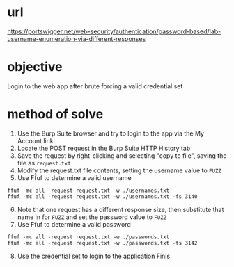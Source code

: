 # url
https://portswigger.net/web-security/authentication/password-based/lab-username-enumeration-via-different-responses
# objective
Login to the web app after brute forcing a valid credential set
# method of solve
1) Use the Burp Suite browser and try to login to the app via the My Account link.
2) Locate the POST request in the Burp Suite HTTP History tab
3) Save the request by right-clicking and selecting "copy to file", saving the file as `request.txt`
4) Modify the request.txt file contents, setting the username value to `FUZZ`
5) Use Ffuf to determine a valid username
```
ffuf -mc all -request request.txt -w ./usernames.txt
ffuf -mc all -request request.txt -w ./usernames.txt -fs 3140
```
6) Note that one request has a different response size, then substitute that name in for `FUZZ` and set the password value to `FUZZ`
7) Use Ffuf to determine a valid password
```
ffuf -mc all -request request.txt -w ./passwords.txt
ffuf -mc all -request request.txt -w ./passwords.txt -fs 3142
```
8) Use the credential set to login to the application
Finis

